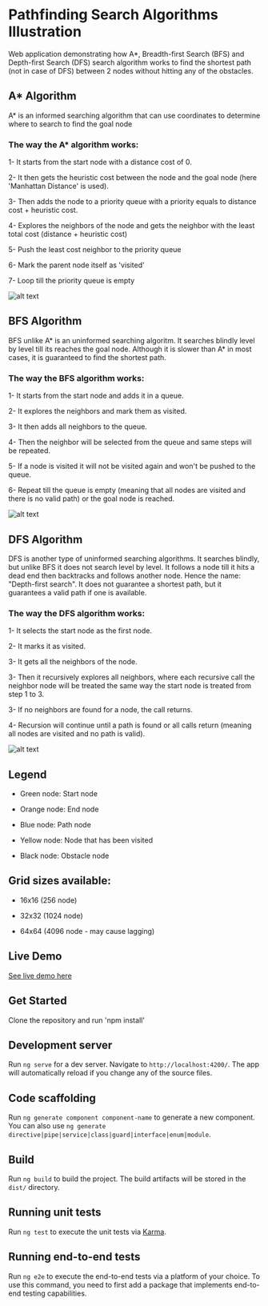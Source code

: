 # Pathfinding Search Algorithms Illustration

Web application demonstrating how A*, Breadth-first Search (BFS) and Depth-first Search (DFS) search algorithm works to find the shortest path (not in case of DFS) between 2 nodes without hitting any of the obstacles.

## A* Algorithm
A* is an informed searching algorithm that can use coordinates to determine where to search to find the goal node

### The way the A* algorithm works:
1- It starts from the start node with a distance cost of 0.

2- It then gets the heuristic cost between the node and the goal node (here 'Manhattan Distance' is used).

3- Then adds the node to a priority queue with a priority equals to distance cost + heuristic cost.

4- Explores the neighbors of the node and gets the neighbor with the least total cost (distance + heuristic cost)

5- Push the least cost neighbor to the priority queue

6- Mark the parent node itself as 'visited'

7- Loop till the priority queue is empty

![alt text](https://i.ibb.co/sttRd3n/ezgif-2-225acda74b.gif)


## BFS Algorithm
BFS unlike A* is an uninformed searching algoritm. It searches blindly level by level till its reaches the goal node. Although it is slower than A* in most cases, it is guaranteed to find the shortest path.

### The way the BFS algorithm works:
1- It starts from the start node and adds it in a queue.

2- It explores the neighbors and mark them as visited.

3- It then adds all neighbors to the queue.

4- Then the neighbor will be selected from the queue and same steps will be repeated.

5- If a node is visited it will not be visited again and won't be pushed to the queue.

6- Repeat till the queue is empty (meaning that all nodes are visited and there is no valid path) or the goal node is reached.

![alt text](https://i.ibb.co/HPBkZsf/ezgif-4-6701804219.gif)


## DFS Algorithm
DFS is another type of uninformed searching algorithms. It searches blindly, but unlike BFS it does not search level by level. It follows a node till it hits a dead end then backtracks and follows another node. Hence the name: "Depth-first search". It does not guarantee a shortest path, but it guarantees a valid path if one is available.

### The way the DFS algorithm works:
1- It selects the start node as the first node.

2- It marks it as visited.

3- It gets all the neighbors of the node.

3- Then it recursively explores all neighbors, where each recursive call the neighbor node will be treated the same way the start node is treated from step 1 to 3.

3- If no neighbors are found for a node, the call returns.

4- Recursion will continue until a path is found or all calls return (meaning all nodes are visited and no path is valid).

![alt text](https://i.ibb.co/JBdQncS/ezgif-2-5c4228cd35.gif)


## Legend
- Green node: Start node

- Orange node: End node

- Blue node: Path node

- Yellow node: Node that has been visited

- Black node: Obstacle node

## Grid sizes available:
- 16x16 (256 node)

- 32x32 (1024 node)

- 64x64 (4096 node - may cause lagging)


## Live Demo
[See live demo here](https://pathfinding-algorithms-illustrated.netlify.app/)

## Get Started
Clone the repository and run 'npm install'

## Development server

Run `ng serve` for a dev server. Navigate to `http://localhost:4200/`. The app will automatically reload if you change any of the source files.

## Code scaffolding

Run `ng generate component component-name` to generate a new component. You can also use `ng generate directive|pipe|service|class|guard|interface|enum|module`.

## Build

Run `ng build` to build the project. The build artifacts will be stored in the `dist/` directory.

## Running unit tests

Run `ng test` to execute the unit tests via [Karma](https://karma-runner.github.io).

## Running end-to-end tests

Run `ng e2e` to execute the end-to-end tests via a platform of your choice. To use this command, you need to first add a package that implements end-to-end testing capabilities.
